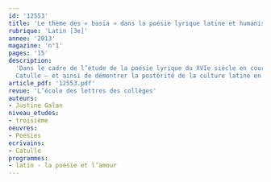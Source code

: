 ```yaml
---
id: '12553'
title: 'Le thème des « basia » dans la poésie lyrique latine et humaniste'
rubrique: 'Latin [3e]'
annee: '2013'
magazine: 'n°1'
pages: '15'
description: 
  'Dans le cadre de l’étude de la poésie lyrique du XVIe siècle en cours de français en quatrième, on choisit le plus souvent de sensibiliser les élèves au thème hérité d’Horace, le « carpe diem ». C’est pourquoi, pour éviter toute répétition, cet article propose plutôt de privilégier un autre thème lors de l’étude de l’« otium », des plaisirs et de la poésie amoureuse, en cours de latin en troisième : celui des « basia », de Catulle. En effet, ce thème a une très grande prospérité dans la poésie française, mais également dans la poésie européenne. Cette séquence s’adresse donc à des latinistes de troisième. Elle a pour but de faire le lien entre les auteurs humanistes étudiés en quatrième en cours de français et leur origine latine – les poèmes de
  Catulle – et ainsi de démontrer la postérité de la culture latine en littérature.'
article_pdf: '12553.pdf'
revue: 'L’école des lettres des collèges'
auteurs:
- Justine Galan
niveau_etudes:
- troisième
oeuvres:
- Poésies
ecrivains:
- Catulle
programmes:
- latin - la poésie et l’amour
---
```

